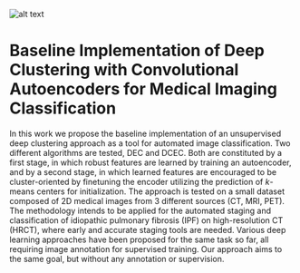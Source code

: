 ![alt text](https://github.com/fquaren/Deep-Clustering-with-Convolutional-Autoencoders/blob/master/dataset.svg?raw=true)

# Baseline Implementation of Deep Clustering with Convolutional Autoencoders for Medical Imaging Classification

In this work we propose the baseline implementation of an unsupervised deep clustering approach as a tool for automated image classification. Two different algorithms are tested, DEC and DCEC. Both are constituted by a first stage, in which robust features are learned by training an autoencoder, and by a second stage, in which learned features are encouraged to be cluster-oriented by finetuning the encoder utilizing the prediction of $k$-means centers for initialization. The approach is tested on a small dataset composed of 2D medical images from 3 different sources (CT, MRI, PET). The methodology intends to be applied for the automated staging and classification of idiopathic pulmonary fibrosis (IPF) on high-resolution CT (HRCT), where early and accurate staging tools are needed. Various deep learning approaches have been proposed for the same task so far, all requiring image annotation for supervised training. Our approach aims to the same goal, but without any annotation or supervision.
